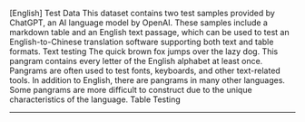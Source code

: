 [English]
Test Data
This dataset contains two test samples provided by ChatGPT, an AI language model by OpenAI.
These samples include a markdown table and an English text passage, which can be used to test an
English-to-Chinese translation software supporting both text and table formats.
Text testing
The quick brown fox jumps over the lazy dog. This pangram contains every letter of the English
alphabet at least once. Pangrams are often used to test fonts, keyboards, and other text-related
tools. In addition to English, there are pangrams in many other languages. Some pangrams are more
difficult to construct due to the unique characteristics of the language.
Table Testing

---

